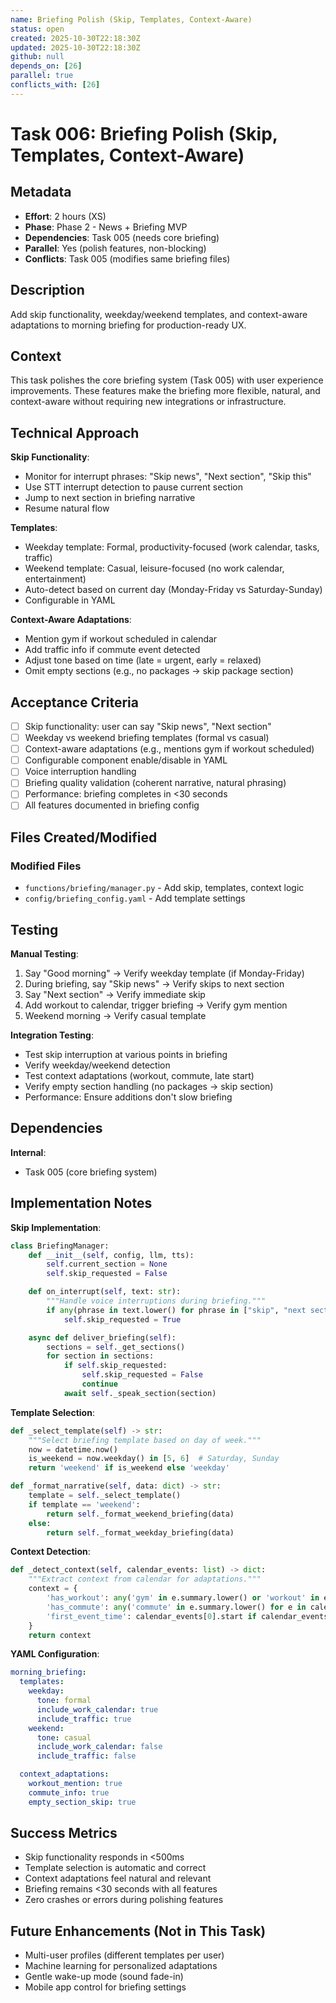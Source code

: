 ```yaml
---
name: Briefing Polish (Skip, Templates, Context-Aware)
status: open
created: 2025-10-30T22:18:30Z
updated: 2025-10-30T22:18:30Z
github: null
depends_on: [26]
parallel: true
conflicts_with: [26]
---
```


# Task 006: Briefing Polish (Skip, Templates, Context-Aware)

## Metadata

- **Effort**: 2 hours (XS)
- **Phase**: Phase 2 - News + Briefing MVP
- **Dependencies**: Task 005 (needs core briefing)
- **Parallel**: Yes (polish features, non-blocking)
- **Conflicts**: Task 005 (modifies same briefing files)

## Description

Add skip functionality, weekday/weekend templates, and context-aware adaptations to morning briefing for production-ready UX.

## Context

This task polishes the core briefing system (Task 005) with user experience improvements. These features make the briefing more flexible, natural, and context-aware without requiring new integrations or infrastructure.

## Technical Approach

**Skip Functionality**:
- Monitor for interrupt phrases: "Skip news", "Next section", "Skip this"
- Use STT interrupt detection to pause current section
- Jump to next section in briefing narrative
- Resume natural flow

**Templates**:
- Weekday template: Formal, productivity-focused (work calendar, tasks, traffic)
- Weekend template: Casual, leisure-focused (no work calendar, entertainment)
- Auto-detect based on current day (Monday-Friday vs Saturday-Sunday)
- Configurable in YAML

**Context-Aware Adaptations**:
- Mention gym if workout scheduled in calendar
- Add traffic info if commute event detected
- Adjust tone based on time (late = urgent, early = relaxed)
- Omit empty sections (e.g., no packages → skip package section)

## Acceptance Criteria

- [ ] Skip functionality: user can say "Skip news", "Next section"
- [ ] Weekday vs weekend briefing templates (formal vs casual)
- [ ] Context-aware adaptations (e.g., mentions gym if workout scheduled)
- [ ] Configurable component enable/disable in YAML
- [ ] Voice interruption handling
- [ ] Briefing quality validation (coherent narrative, natural phrasing)
- [ ] Performance: briefing completes in <30 seconds
- [ ] All features documented in briefing config

## Files Created/Modified

### Modified Files
- `functions/briefing/manager.py` - Add skip, templates, context logic
- `config/briefing_config.yaml` - Add template settings

## Testing

**Manual Testing**:
1. Say "Good morning" → Verify weekday template (if Monday-Friday)
2. During briefing, say "Skip news" → Verify skips to next section
3. Say "Next section" → Verify immediate skip
4. Add workout to calendar, trigger briefing → Verify gym mention
5. Weekend morning → Verify casual template

**Integration Testing**:
- Test skip interruption at various points in briefing
- Verify weekday/weekend detection
- Test context adaptations (workout, commute, late start)
- Verify empty section handling (no packages → skip section)
- Performance: Ensure additions don't slow briefing

## Dependencies

**Internal**:
- Task 005 (core briefing system)

## Implementation Notes

**Skip Implementation**:
```python
class BriefingManager:
    def __init__(self, config, llm, tts):
        self.current_section = None
        self.skip_requested = False

    def on_interrupt(self, text: str):
        """Handle voice interruptions during briefing."""
        if any(phrase in text.lower() for phrase in ["skip", "next section", "next"]):
            self.skip_requested = True

    async def deliver_briefing(self):
        sections = self._get_sections()
        for section in sections:
            if self.skip_requested:
                self.skip_requested = False
                continue
            await self._speak_section(section)
```

**Template Selection**:
```python
def _select_template(self) -> str:
    """Select briefing template based on day of week."""
    now = datetime.now()
    is_weekend = now.weekday() in [5, 6]  # Saturday, Sunday
    return 'weekend' if is_weekend else 'weekday'

def _format_narrative(self, data: dict) -> str:
    template = self._select_template()
    if template == 'weekend':
        return self._format_weekend_briefing(data)
    else:
        return self._format_weekday_briefing(data)
```

**Context Detection**:
```python
def _detect_context(self, calendar_events: list) -> dict:
    """Extract context from calendar for adaptations."""
    context = {
        'has_workout': any('gym' in e.summary.lower() or 'workout' in e.summary.lower() for e in calendar_events),
        'has_commute': any('commute' in e.summary.lower() for e in calendar_events),
        'first_event_time': calendar_events[0].start if calendar_events else None
    }
    return context
```

**YAML Configuration**:
```yaml
morning_briefing:
  templates:
    weekday:
      tone: formal
      include_work_calendar: true
      include_traffic: true
    weekend:
      tone: casual
      include_work_calendar: false
      include_traffic: false

  context_adaptations:
    workout_mention: true
    commute_info: true
    empty_section_skip: true
```

## Success Metrics

- Skip functionality responds in <500ms
- Template selection is automatic and correct
- Context adaptations feel natural and relevant
- Briefing remains <30 seconds with all features
- Zero crashes or errors during polishing features

## Future Enhancements (Not in This Task)

- Multi-user profiles (different templates per user)
- Machine learning for personalized adaptations
- Gentle wake-up mode (sound fade-in)
- Mobile app control for briefing settings
